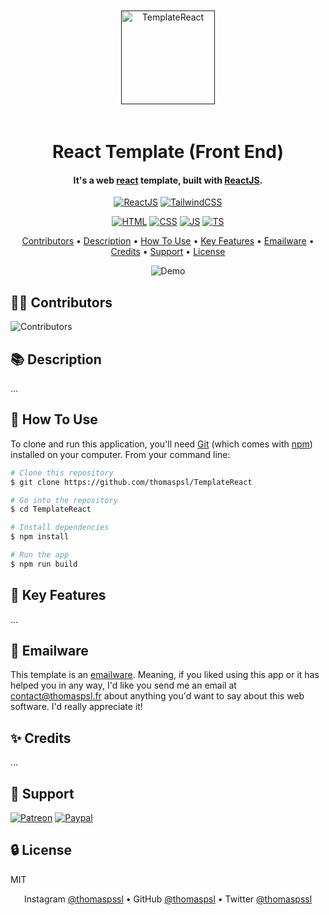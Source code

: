 <div align='center'>
  
  [<img src='public/favicon.ico' alt='TemplateReact' height='150' style='margin: 20px'>]()
  
  # React Template (Front End)
  #### It's a web [react](https://fr.reactjs.org) template, built with [ReactJS](https://fr.reactjs.org).

  [![ReactJS](https://img.shields.io/badge/React-18.2-5ED3F3)](https://fr.reactjs.org)
  [![TailwindCSS](https://img.shields.io/badge/Tailwind-3.4-37bcf8)](https://tailwindcss.com)

  [![HTML](https://img.shields.io/badge/HTML-5.0-E34C26)](https://html.com)
  [![CSS](https://img.shields.io/badge/CSS-3.0-563D7C)](https://developer.mozilla.org/fr/docs/Learn/CSS)
  [![JS](https://img.shields.io/badge/JS-13.0-F1E05A)](https://developer.mozilla.org/fr/docs/Learn/JavaScript)
  [![TS](https://img.shields.io/badge/TS-4.8-3178C6)](https://www.typescriptlang.org)

  [Contributors](#-contributors) • [Description](#-description) • [How To Use](#-how-to-use) • [Key Features](#-key-features) 
  • [Emailware](#-emailware) • [Credits](#-credits) • [Support](#-support) • [License](#-license)

  ![Demo](src/assets/gifs/demo.gif)

</div>

<div>
    
  ## 👨‍🎓 Contributors
  ![Contributors](https://contrib.rocks/image?repo=thomaspsl/TemplateReact)

  ## 📚 Description
  ...

  ## 🚀 How To Use
  To clone and run this application, you'll need [Git](https://git-scm.com) (which comes with [npm](https://www.npmjs.com)) installed on your computer. 
  From your command line:
  ```bash
  # Clone this repository
  $ git clone https://github.com/thomaspsl/TemplateReact

  # Go into the repository
  $ cd TemplateReact

  # Install dependencies
  $ npm install

  # Run the app
  $ npm run build
  ```

  ## 🔑 Key Features
  ...

  ## 📮 Emailware
  This template is an [emailware](https://en.wiktionary.org/wiki/emailware). Meaning, if you liked using this app or it has helped you in any way, I'd like you send me an 
  email at <contact@thomaspsl.fr> about anything you'd want to say about this web software. I'd really appreciate it!

  ## ✨ Credits
  ...

  ## 💸 Support
  [![Patreon](https://img.shields.io/badge/Patreon-F96854?style=for-the-badge&logo=patreon&logoColor=white)](https://www.patreon.com)
  [![Paypal](https://img.shields.io/badge/PayPal-00457C?style=for-the-badge&logo=paypal&logoColor=white)](https://www.paypal.com)

  ## 🔒 License
  MIT
  
</div>

<div align='center'>
  
  Instagram [@thomaspssl](https://www.instagram.com/thomaspssl) • GitHub [@thomaspsl](https://github.com/thomaspsl) • Twitter [@thomaspssl](https://twitter.com/thomaspssl)
  
</div>